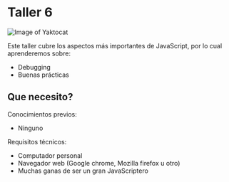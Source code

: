 # Taller 6

![Image of Yaktocat](https://d2z6c3c3r6k4bx.cloudfront.net/uploads/event/logo/1088861/630a3815a886a89423b9b08428ef8972.png)

Este taller cubre los aspectos más importantes de JavaScript, por lo cual
aprenderemos sobre:

* Debugging
* Buenas prácticas

## Que necesito?

Conocimientos previos:
- Ninguno

Requisitos técnicos:
- Computador personal
- Navegador web (Google chrome, Mozilla firefox u otro)
- Muchas ganas de ser un gran JavaScriptero
